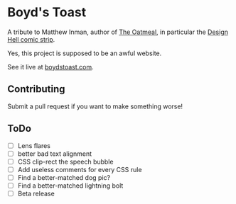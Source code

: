 # Boyd's Toast

A tribute to Matthew Inman, author of [The Oatmeal](http://theoatmeal.com/), in particular the [Design Hell comic strip](https://theoatmeal.com/comics/design_hell).

Yes, this project is supposed to be an awful website.

See it live at [boydstoast.com](https://boydstoast.com).

## Contributing

Submit a pull request if you want to make something worse!

## ToDo

- [ ] Lens flares
- [ ] better bad text alignment
- [ ] CSS clip-rect the speech bubble
- [ ] Add useless comments for every CSS rule
- [ ] Find a better-matched dog pic?
- [ ] Find a better-matched lightning bolt
- [ ] Beta release
